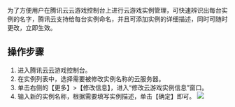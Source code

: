 
为了方便用户在腾讯云云游戏控制台上进行云游戏实例管理，可快速辨识出每台实例的名字，腾讯云支持给每台实例命名，并且可添加实例的详细描述，同时可随时更改，立即生效。

## 操作步骤

1. 进入腾讯云云游戏控制台。
2. 在实例列表中，选择需要被修改实例名称的云服务器。 
3. 单击右侧的【更多】>【修改信息】，进入“修改云游戏实例信息”窗口。
3. 输入新的实例名称，根据需要填写实例描述，单击【确定】即可。
![](https://main.qcloudimg.com/raw/150e955e06eddac61ed84c43d20e3543.png)
